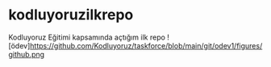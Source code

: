 # kodluyoruzilkrepo
Kodluyoruz Eğitimi kapsamında açtığım ilk repo
![ödev]https://github.com/Kodluyoruz/taskforce/blob/main/git/odev1/figures/github.png
